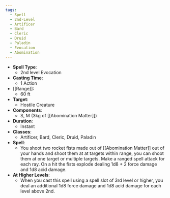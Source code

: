 ```yaml
---
tags:
  - Spell
  - 2nd-Level
  - Artificer
  - Bard
  - Cleric
  - Druid
  - Paladin
  - Evocation
  - Abomination
---
```

- **Spell Type**:
	- 2nd level Evocation
- **Casting Time**:
	- 1 Action
- [[Range]]:
	- 60 ft
- **Target**:
	- Hostile Creature
- **Components**:
	- S, M (3kg of [[Abomination Matter]])
- **Duration**:
	- Instant
- **Classes**:
	- Artificer, Bard, Cleric, Druid, Paladin
- **Spell**:
	- You shoot two rocket fists made out of [[Abomination Matter]] out of your hands and shoot them at at targets within range, you can shoot them at one target or multiple targets. Make a ranged spell attack for each ray. On a hit the fists explode dealing 1d8 + 2 force damage and 1d8 acid damage.
- **At Higher Levels**:
	- When you cast this spell using a spell slot of 3rd level or higher, you deal an additional 1d8 force damage and 1d8 acid damage for each level above 2nd.
